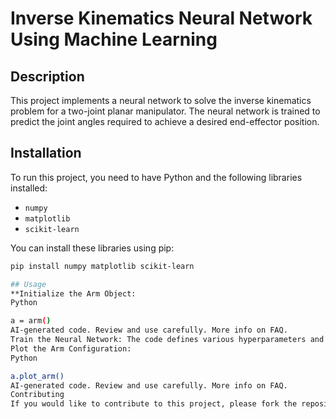 # Inverse Kinematics Neural Network Using Machine Learning

## Description
This project implements a neural network to solve the inverse kinematics problem for a two-joint planar manipulator. The neural network is trained to predict the joint angles required to achieve a desired end-effector position.

## Installation
To run this project, you need to have Python and the following libraries installed:
- `numpy`
- `matplotlib`
- `scikit-learn`

You can install these libraries using pip:
```bash
pip install numpy matplotlib scikit-learn

## Usage
**Initialize the Arm Object:
Python

a = arm()
AI-generated code. Review and use carefully. More info on FAQ.
Train the Neural Network: The code defines various hyperparameters and trains the neural network with different configurations. You can run the notebook to see the training process and results.
Plot the Arm Configuration:
Python

a.plot_arm()
AI-generated code. Review and use carefully. More info on FAQ.
Contributing
If you would like to contribute to this project, please fork the repository and submit a pull request. For major changes, please open an issue to discuss what you would like to change.
